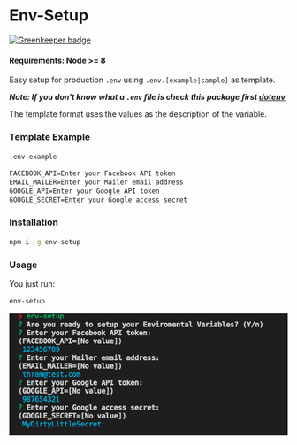 # Env-Setup

[![Greenkeeper badge](https://badges.greenkeeper.io/Thram/env-setup.svg)](https://greenkeeper.io/)

#### Requirements: Node >= 8

Easy setup for production `.env` using `.env.[example|sample]` as template.

***Note: If you don't know what a `.env` file is check this package first [dotenv](https://www.npmjs.com/package/dotenv)***

The template format uses the values as the description of the variable.

### Template Example

`.env.example`

```
FACEBOOK_API=Enter your Facebook API token
EMAIL_MAILER=Enter your Mailer email address
GOOGLE_API=Enter your Google API token
GOOGLE_SECRET=Enter your Google access secret
```

### Installation

```bash
npm i -g env-setup
```

### Usage

You just run:

```bash
env-setup
```

![Screenshot](env-setup-screenshot.png)
